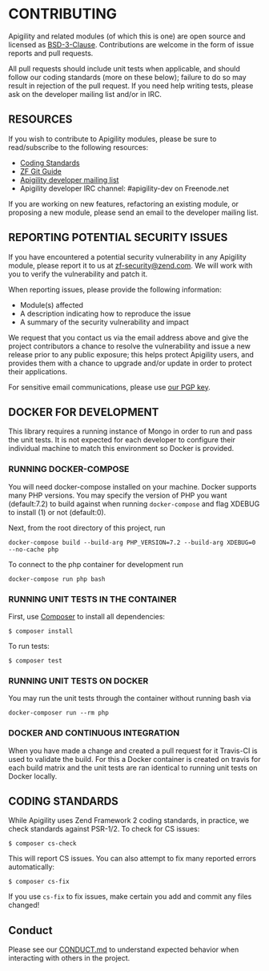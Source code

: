 # CONTRIBUTING

Apigility and related modules (of which this is one) are open source and licensed
as [BSD-3-Clause](http://opensource.org/licenses/BSD-3-Clause). Contributions
are welcome in the form of issue reports and pull requests.

All pull requests should include unit tests when applicable, and should follow
our coding standards (more on these below); failure to do so may result in
rejection of the pull request. If you need help writing tests, please ask on the
developer mailing list and/or in IRC.

## RESOURCES

If you wish to contribute to Apigility modules, please be sure to
read/subscribe to the following resources:

 -  [Coding Standards](https://github.com/zendframework/zf2/wiki/Coding-Standards)
 -  [ZF Git Guide](https://github.com/zendframework/zf2/blob/master/README-GIT.md)
 -  [Apigility developer mailing list](http://bit.ly/apigility-dev)
 -  Apigility developer IRC channel: #apigility-dev on Freenode.net

If you are working on new features, refactoring an existing module, or proposing
a new module, please send an email to the developer mailing list.

## REPORTING POTENTIAL SECURITY ISSUES

If you have encountered a potential security vulnerability in any Apigility
module, please report it to us at [zf-security@zend.com](mailto:zf-security@zend.com).
We will work with you to verify the vulnerability and patch it.

When reporting issues, please provide the following information:

- Module(s) affected
- A description indicating how to reproduce the issue
- A summary of the security vulnerability and impact

We request that you contact us via the email address above and give the project
contributors a chance to resolve the vulnerability and issue a new release prior
to any public exposure; this helps protect Apigility users, and provides them
with a chance to upgrade and/or update in order to protect their applications.

For sensitive email communications, please use
[our PGP key](http://framework.zend.com/zf-security-pgp-key.asc).

## DOCKER FOR DEVELOPMENT

This library requires a running instance of Mongo in order to run and pass
the unit tests.  It is not expected for each developer to configure their
individual machine to match this environment so Docker is provided.

### RUNNING DOCKER-COMPOSE

You will need docker-compose installed on your machine.
Docker supports many PHP versions.  You may specify the version of PHP you
want (default:7.2) to build against when running `docker-compose` and flag XDEBUG to
install (1) or not (default:0).

Next, from the root directory of this project, run

```
docker-compose build --build-arg PHP_VERSION=7.2 --build-arg XDEBUG=0 --no-cache php
```

To connect to the php container for development run

```
docker-compose run php bash
```

### RUNNING UNIT TESTS IN THE CONTAINER

First, use [Composer](https://getcomposer.org) to install all dependencies:

```console
$ composer install
```

To run tests:

```console
$ composer test
```

### RUNNING UNIT TESTS ON DOCKER

You may run the unit tests through the container without running bash via

```
docker-composer run --rm php
```

### DOCKER AND CONTINUOUS INTEGRATION

When you have made a change and created a pull request for it Travis-CI is used
to validate the build.  For this a Docker container is created on travis for each
build matrix and the unit tests are ran identical to running unit tests on Docker locally.

## CODING STANDARDS

While Apigility uses Zend Framework 2 coding standards, in practice, we check
standards against PSR-1/2. To check for CS issues:

```console
$ composer cs-check
```

This will report CS issues. You can also attempt to fix many reported errors
automatically:

```console
$ composer cs-fix
```

If you use `cs-fix` to fix issues, make certain you add and commit any files
changed!

## Conduct

Please see our [CONDUCT.md](CONDUCT.md) to understand expected behavior when interacting with others in the project.
